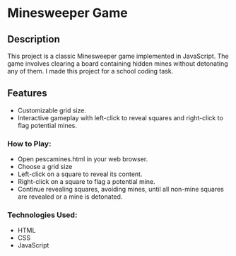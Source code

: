 # Minesweeper Game

## Description

This project is a classic Minesweeper game implemented in JavaScript. The game involves clearing a board containing hidden mines without detonating any of them.
I made this project for a school coding task.

## Features
* Customizable grid size.
* Interactive gameplay with left-click to reveal squares and right-click to flag potential mines.

### How to Play:

* Open pescamines.html in your web browser.
* Choose a grid size
* Left-click on a square to reveal its content.
* Right-click on a square to flag a potential mine.
* Continue revealing squares, avoiding mines, until all non-mine squares are revealed or a mine is detonated.

### Technologies Used:
* HTML
* CSS
* JavaScript
